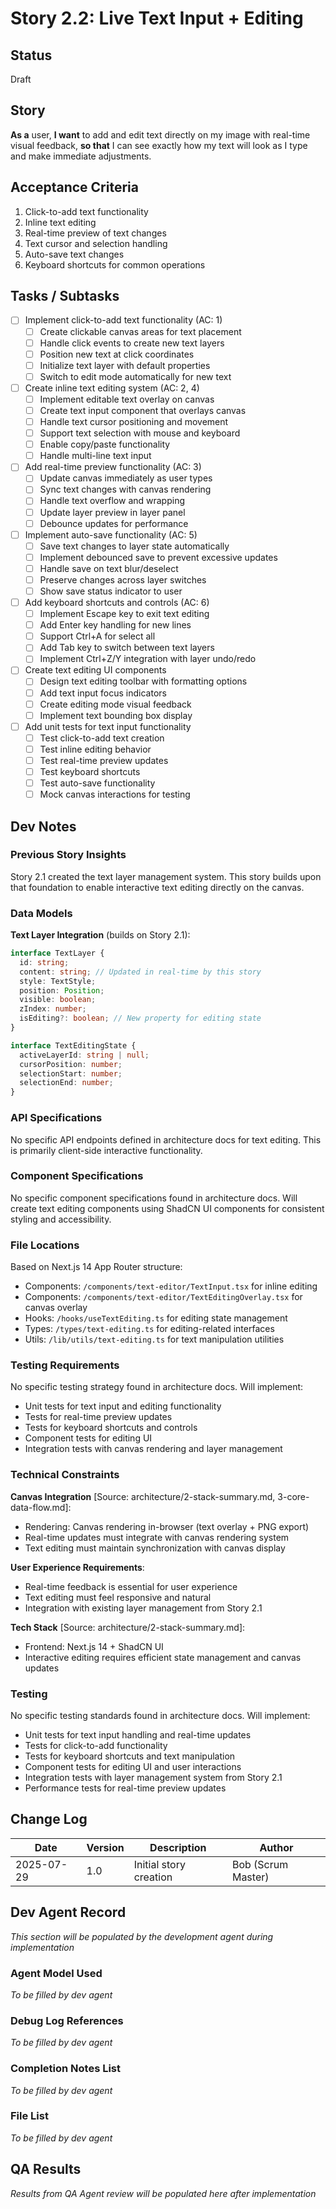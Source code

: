 # Story 2.2: Live Text Input + Editing

## Status
Draft

## Story
**As a** user,
**I want** to add and edit text directly on my image with real-time visual feedback,
**so that** I can see exactly how my text will look as I type and make immediate adjustments.

## Acceptance Criteria
1. Click-to-add text functionality
2. Inline text editing
3. Real-time preview of text changes
4. Text cursor and selection handling
5. Auto-save text changes
6. Keyboard shortcuts for common operations

## Tasks / Subtasks
- [ ] Implement click-to-add text functionality (AC: 1)
  - [ ] Create clickable canvas areas for text placement
  - [ ] Handle click events to create new text layers
  - [ ] Position new text at click coordinates
  - [ ] Initialize text layer with default properties
  - [ ] Switch to edit mode automatically for new text
- [ ] Create inline text editing system (AC: 2, 4)
  - [ ] Implement editable text overlay on canvas
  - [ ] Create text input component that overlays canvas
  - [ ] Handle text cursor positioning and movement
  - [ ] Support text selection with mouse and keyboard
  - [ ] Enable copy/paste functionality
  - [ ] Handle multi-line text input
- [ ] Add real-time preview functionality (AC: 3)
  - [ ] Update canvas immediately as user types
  - [ ] Sync text changes with canvas rendering
  - [ ] Handle text overflow and wrapping
  - [ ] Update layer preview in layer panel
  - [ ] Debounce updates for performance
- [ ] Implement auto-save functionality (AC: 5)
  - [ ] Save text changes to layer state automatically
  - [ ] Implement debounced save to prevent excessive updates
  - [ ] Handle save on text blur/deselect
  - [ ] Preserve changes across layer switches
  - [ ] Show save status indicator to user
- [ ] Add keyboard shortcuts and controls (AC: 6)
  - [ ] Implement Escape key to exit text editing
  - [ ] Add Enter key handling for new lines
  - [ ] Support Ctrl+A for select all
  - [ ] Add Tab key to switch between text layers
  - [ ] Implement Ctrl+Z/Y integration with layer undo/redo
- [ ] Create text editing UI components
  - [ ] Design text editing toolbar with formatting options
  - [ ] Add text input focus indicators
  - [ ] Create editing mode visual feedback
  - [ ] Implement text bounding box display
- [ ] Add unit tests for text input functionality
  - [ ] Test click-to-add text creation
  - [ ] Test inline editing behavior
  - [ ] Test real-time preview updates
  - [ ] Test keyboard shortcuts
  - [ ] Test auto-save functionality
  - [ ] Mock canvas interactions for testing

## Dev Notes

### Previous Story Insights
Story 2.1 created the text layer management system. This story builds upon that foundation to enable interactive text editing directly on the canvas.

### Data Models
**Text Layer Integration** (builds on Story 2.1):
```typescript
interface TextLayer {
  id: string;
  content: string; // Updated in real-time by this story
  style: TextStyle;
  position: Position;
  visible: boolean;
  zIndex: number;
  isEditing?: boolean; // New property for editing state
}

interface TextEditingState {
  activeLayerId: string | null;
  cursorPosition: number;
  selectionStart: number;
  selectionEnd: number;
}
```

### API Specifications
No specific API endpoints defined in architecture docs for text editing. This is primarily client-side interactive functionality.

### Component Specifications  
No specific component specifications found in architecture docs. Will create text editing components using ShadCN UI components for consistent styling and accessibility.

### File Locations
Based on Next.js 14 App Router structure:
- Components: `/components/text-editor/TextInput.tsx` for inline editing
- Components: `/components/text-editor/TextEditingOverlay.tsx` for canvas overlay
- Hooks: `/hooks/useTextEditing.ts` for editing state management
- Types: `/types/text-editing.ts` for editing-related interfaces
- Utils: `/lib/utils/text-editing.ts` for text manipulation utilities

### Testing Requirements
No specific testing strategy found in architecture docs. Will implement:
- Unit tests for text input and editing functionality
- Tests for real-time preview updates
- Tests for keyboard shortcuts and controls
- Component tests for editing UI
- Integration tests with canvas rendering and layer management

### Technical Constraints
**Canvas Integration** [Source: architecture/2-stack-summary.md, 3-core-data-flow.md]:
- Rendering: Canvas rendering in-browser (text overlay + PNG export)
- Real-time updates must integrate with canvas rendering system
- Text editing must maintain synchronization with canvas display

**User Experience Requirements**:
- Real-time feedback is essential for user experience
- Text editing must feel responsive and natural
- Integration with existing layer management from Story 2.1

**Tech Stack** [Source: architecture/2-stack-summary.md]:
- Frontend: Next.js 14 + ShadCN UI
- Interactive editing requires efficient state management and canvas updates

### Testing
No specific testing standards found in architecture docs. Will implement:
- Unit tests for text input handling and real-time updates
- Tests for click-to-add functionality
- Tests for keyboard shortcuts and text manipulation
- Component tests for editing UI and user interactions
- Integration tests with layer management system from Story 2.1
- Performance tests for real-time preview updates

## Change Log
| Date | Version | Description | Author |
|------|---------|-------------|---------|
| 2025-07-29 | 1.0 | Initial story creation | Bob (Scrum Master) |

## Dev Agent Record
*This section will be populated by the development agent during implementation*

### Agent Model Used
*To be filled by dev agent*

### Debug Log References
*To be filled by dev agent*

### Completion Notes List
*To be filled by dev agent*

### File List
*To be filled by dev agent*

## QA Results
*Results from QA Agent review will be populated here after implementation*